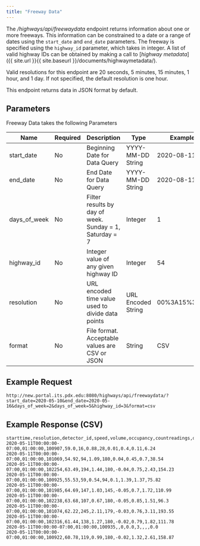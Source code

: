 ```yaml
---
title: "Freeway Data"
---
```

The _/highways/api/freewaydata_ endpoint returns information about one or more freeways. This information can be constrained to a date or a range of dates using the `start_date` and `end_date` parameters. The freeway is specified using the `highway_id` parameter, which takes in integer. A list of valid highway IDs can be obtained by making a call to [_highway metadata_]({{ site.url }}{{ site.baseurl }}/documents/highwaymetadata/).

Valid resolutions for this endpoint are 20 seconds, 5 minutes, 15 minutes, 1 hour, and 1 day. If not specified, the default resolution is one hour.

This endpoint returns data in JSON format by default.
## Parameters
Freeway Data takes the following Parameters

| Name         | Required | Description                                                            | Type                  | Example      |
| ------------ | -------- | ---------------------------------------------------------------------- | --------------------- | ------------ |
| start_date   | No       | Beginning Date for Data Query                                          | YYYY-MM-DD String     | 2020-08-11   |
| end_date     | No       | End Date for Data Query                                                | YYYY-MM-DD String     | 2020-08-11   |
| days_of_week | No       | Filter results by day of week. Sunday = 1, Saturday = 7                | Integer               | 1            |
| highway_id   | No       | Integer value of any given highway ID                                  | Integer               | 54           |
| resolution   | No       | URL encoded time value used to divide data points                      | URL Encoded String    | 00%3A15%3A00 |
| format       | No       | File format. Acceptable values are CSV or JSON                         | String                | CSV          |

## Example Request
```http://new.portal.its.pdx.edu:8080/highways/api/freewaydata/?start_date=2020-05-10&end_date=2020-05-16&days_of_week=2&days_of_week=5&highway_id=3&format=csv```

## Example Response (CSV)
```
starttime,resolution,detector_id,speed,volume,occupancy,countreadings,delay,traveltime,vht,vmt
2020-05-11T00:00:00-07:00,01:00:00,100907,59.0,16,0.88,28,0.01,0.4,0.11,6.24
2020-05-11T00:00:00-07:00,01:00:00,101069,54.92,94,1.09,180,0.04,0.45,0.7,38.54
2020-05-11T00:00:00-07:00,01:00:00,102254,63.49,194,1.44,180,-0.04,0.75,2.43,154.23
2020-05-11T00:00:00-07:00,01:00:00,100925,55.53,59,0.54,94,0.1,1.39,1.37,75.82
2020-05-11T00:00:00-07:00,01:00:00,101985,64.69,147,1.03,145,-0.05,0.7,1.72,110.99
2020-05-11T00:00:00-07:00,01:00:00,102238,63.68,107,0.67,180,-0.05,0.85,1.51,96.3
2020-05-11T00:00:00-07:00,01:00:00,101074,62.22,245,2.11,179,-0.03,0.76,3.11,193.55
2020-05-11T00:00:00-07:00,01:00:00,102316,61.44,138,1.27,180,-0.02,0.79,1.82,111.78
2020-05-11T00:00:00-07:00,01:00:00,100935,,0,0.0,3,,,,0.0
2020-05-11T00:00:00-07:00,01:00:00,100922,60.78,119,0.99,180,-0.02,1.32,2.61,158.87

```

